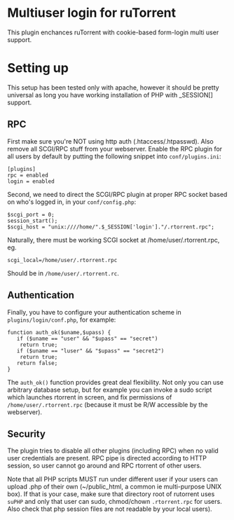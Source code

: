 Multiuser login for ruTorrent
=============================

This plugin enchances ruTorrent with cookie-based form-login multi user support.

Setting up
==========

This setup has been tested only with apache, however it should be pretty universal as long
you have working installation of PHP with _SESSION[] support.

RPC
---

First make sure you're NOT using http auth (.htaccess/.htpasswd).
Also remove all SCGI/RPC stuff from your webserver.
Enable the RPC plugin for all users by default by putting the following snippet into `conf/plugins.ini`:

    [plugins]
    rpc = enabled
    login = enabled

Second, we need to direct the SCGI/RPC plugin at proper RPC socket based on who's logged in, in your `conf/config.php`:

    $scgi_port = 0;
    session_start();
    $scgi_host = "unix:////home/".$_SESSION['login']."/.rtorrent.rpc";
    
Naturally, there must be working SCGI socket at /home/user/.rtorrent.rpc, eg.

    scgi_local=/home/user/.rtorrent.rpc

Should be in `/home/user/.rtorrent.rc`.


Authentication
--------------

Finally, you have to configure your authentication scheme in `plugins/login/conf.php`, for example:

    function auth_ok($uname,$upass) {
       if ($uname == "user" && "$upass" == "secret")
        return true;
       if ($uname == "luser" && "$upass" == "secret2")
        return true;
       return false;
    }
    
The `auth_ok()` function provides great deal flexibility. Not only you can use arbitrary database setup,
but for example you can invoke a sudo script which launches rtorrent in screen,
and fix permissions of `/home/user/.rtorrent.rpc` (because it must be R/W accessible by the webserver).

Security
--------
The plugin tries to disable all other plugins (including RPC) when no valid user credentials are present.
RPC pipe is directed according to HTTP session, so user cannot go around and RPC rtorrent of other users.

Note that all PHP scripts MUST run under different user if your users can upload .php of their own (~/public_html, a common
ie multi-purpose UNIX box). If that is your case, make sure that directory root of rutorrent uses ``suPHP``
and only that user can sudo, chmod/chown ```.rtorrent.rpc``` for users. Also check that php session files
are not readable by your local users).

